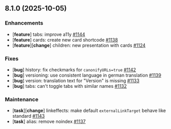 ## 8.1.0 (2025-10-05)

### Enhancements

- [**feature**] tabs: improve a11y [#1144](https://github.com/McShelby/hugo-theme-relearn/issues/1144)
- [**feature**] cards: create new card shortcode [#1138](https://github.com/McShelby/hugo-theme-relearn/issues/1138)
- [**feature**][**change**] children: new presentation with cards [#1124](https://github.com/McShelby/hugo-theme-relearn/issues/1124)

### Fixes

- [**bug**] history: fix checkmarks for `canonifyURLs=true` [#1142](https://github.com/McShelby/hugo-theme-relearn/issues/1142)
- [**bug**] versioning: use consistent language in german translation [#1139](https://github.com/McShelby/hugo-theme-relearn/issues/1139)
- [**bug**] version: translation text for "Version" is missing [#1133](https://github.com/McShelby/hugo-theme-relearn/issues/1133)
- [**bug**] tabs: can't toggle tabs with similar names [#1132](https://github.com/McShelby/hugo-theme-relearn/issues/1132)

### Maintenance

- [**task**][**change**] linkeffects: make default `externalLinkTarget` behave like standard [#1143](https://github.com/McShelby/hugo-theme-relearn/issues/1143)
- [**task**] alias: remove noindex [#1137](https://github.com/McShelby/hugo-theme-relearn/issues/1137)
